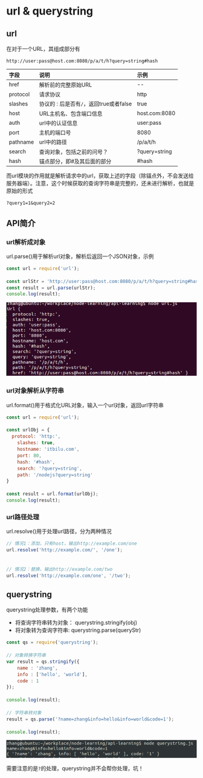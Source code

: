 # url & querystring

## url

在对于一个URL，其组成部分有

```
http://user:pass@host.com:8080/p/a/t/h?query=string#hash
```

|字段|说明|示例|
|:--|:--|:--|
|href|解析前的完整原始URL|--|
|protocol|请求协议|http|
|slashes|协议的`：`后是否有`/`，返回true或者false|true|
|host|URL主机名、包含端口信息|host.com:8080|
|auth|url中的认证信息|user:pass|
|port|主机的端口号|8080|
|pathname|url中的路径|/p/a/t/h|
|search|查询对象，包括之前的问号？|?query=string|
|hash|锚点部分，即#及其后面的部分|#hash|

而url模块的作用就是解析请求中的url，获取上述的字段（除锚点外，不会发送给服务器端）。注意，这个时候获取的查询字符串是完整的，还未进行解析，也就是原始的形式

```
?query1=1&query2=2
```

## API简介

### url解析成对象

url.parse()用于解析url对象，解析后返回一个JSON对象，示例

```javascript
const url = require('url');

const urlStr = 'http://user:pass@host.com:8080/p/a/t/h?query=string#hash';
const result = url.parse(urlStr);
console.log(result);
```

![url-example](../../images/url-example.png)


### url对象解析从字符串 

url.format()用于格式化URL对象，输入一个url对象，返回url字符串

```javascript
const url = require('url');

const urlObj = { 
  protocol: 'http:',
    slashes: true,
    hostname: 'itbilu.com',
    port: 80,
    hash: '#hash',
    search: '?query=string',
    path: '/nodejs?query=string'
}

const result = url.format(urlObj);
console.log(result);
```

### url路径处理

url.resolve()用于处理url路径，分为两种情况

```javascript
// 情况1：添加，只有host，输出http://example.com/one
url.resolve('http://example.com/', '/one'); 


// 情况2：替换，输出http://example.com/two
url.resolve('http://example.com/one', '/two'); 
```

## querystring

querystring处理参数，有两个功能

* 将查询字符串转为对象： querystring.stringify(obj)
* 将对象转为查询字符串: querystring.parse(queryStr)

```javascript
const qs = require('querystring');

// 对象转换字符串
var result = qs.stringify({
    name : 'zhang',
    info : ['hello', 'world'],
    code : 1 
});

console.log(result);

// 字符串转对象
result = qs.parse('?name=zhang&info=hello&info=world&code=1');

console.log(result);
```

![querystring-example.png](../../images/querystring-example.png)

需要注意的是`?`的处理，querystring并不会帮你处理，坑！